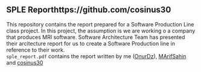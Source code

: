 ## SPLE Reporthttps://github.com/cosinus30
This repository contains the report prepared for a Software Production Line class project.
In this project, the assumption is we are working o a company that produces MRI software. 
Software Architecture Team has presented their arcitecture report for us to create a Software Production line in reference to their work. <br>
`sple_report.pdf` contains the report written by me ([OnurDz](https://github.com/OnurDz)), [MArifSahin](https://github.com/MArifSahin) and [cosinus30](https://github.com/cosinus30)
